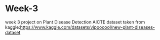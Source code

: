 # Week-3
week 3 project on Plant Disease Detection AICTE 
dataset taken from kaggle:https://www.kaggle.com/datasets/vipoooool/new-plant-diseases-dataset
